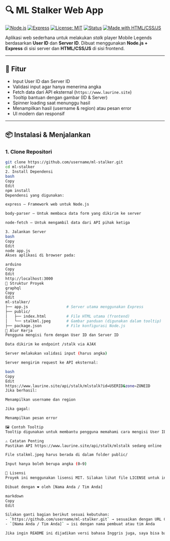 # 🔍 ML Stalker Web App

[![Node.js](https://img.shields.io/badge/Node.js-18.x-brightgreen?logo=node.js)](https://nodejs.org/)
[![Express](https://img.shields.io/badge/Express.js-Web%20Framework-blue?logo=express)](https://expressjs.com/)
[![License: MIT](https://img.shields.io/badge/License-MIT-blue.svg)](LICENSE)
[![Status](https://img.shields.io/badge/status-BETA-orange)]()
[![Made with HTML/CSS/JS](https://img.shields.io/badge/Made%20with-HTML%2FCSS%2FJS-informational)]()

Aplikasi web sederhana untuk melakukan *stalk* player Mobile Legends berdasarkan **User ID** dan **Server ID**. Dibuat menggunakan **Node.js + Express** di sisi server dan **HTML/CSS/JS** di sisi frontend.

---

## 🚀 Fitur

- Input User ID dan Server ID
- Validasi input agar hanya menerima angka
- Fetch data dari API eksternal (`https://www.laurine.site`)
- Tooltip bantuan dengan gambar (ID & Server)
- Spinner loading saat menunggu hasil
- Menampilkan hasil (username & region) atau pesan error
- UI modern dan responsif

---

## 📦 Instalasi & Menjalankan

### 1. Clone Repositori

```bash
git clone https://github.com/username/ml-stalker.git
cd ml-stalker
2. Install Dependensi
bash
Copy
Edit
npm install
Dependensi yang digunakan:

express – Framework web untuk Node.js

body-parser – Untuk membaca data form yang dikirim ke server

node-fetch – Untuk mengambil data dari API pihak ketiga

3. Jalankan Server
bash
Copy
Edit
node app.js
Akses aplikasi di browser pada:

arduino
Copy
Edit
http://localhost:3000
📁 Struktur Proyek
graphql
Copy
Edit
ml-stalker/
├── app.js                 # Server utama menggunakan Express
├── public/
│   ├── index.html         # File HTML utama (frontend)
│   └── stalkml.jpeg       # Gambar panduan (digunakan dalam tooltip)
├── package.json           # File konfigurasi Node.js
🔄 Alur Kerja
Pengguna mengisi form dengan User ID dan Server ID

Data dikirim ke endpoint /stalk via AJAX

Server melakukan validasi input (harus angka)

Server mengirim request ke API eksternal:

bash
Copy
Edit
https://www.laurine.site/api/stalk/mlstalk?id=USERID&zone=ZONEID
Jika berhasil:

Menampilkan username dan region

Jika gagal:

Menampilkan pesan error

🖼️ Contoh Tooltip
Tooltip digunakan untuk membantu pengguna memahami cara mengisi User ID dan Server ID dengan benar. Gambar stalkml.jpeg akan ditampilkan sebagai panduan visual.

⚠️ Catatan Penting
Pastikan API https://www.laurine.site/api/stalk/mlstalk sedang online

File stalkml.jpeg harus berada di dalam folder public/

Input hanya boleh berupa angka (0–9)

🧾 Lisensi
Proyek ini menggunakan lisensi MIT. Silakan lihat file LICENSE untuk informasi lebih lanjut.

Dibuat dengan ❤️ oleh [Nama Anda / Tim Anda]

markdown
Copy
Edit

Silakan ganti bagian berikut sesuai kebutuhan:
- `https://github.com/username/ml-stalker.git` → sesuaikan dengan URL GitHub Anda
- `[Nama Anda / Tim Anda]` → isi dengan nama pembuat atau tim Anda

Jika ingin README ini dijadikan versi bahasa Inggris juga, saya bisa bantu terjemahkan!
